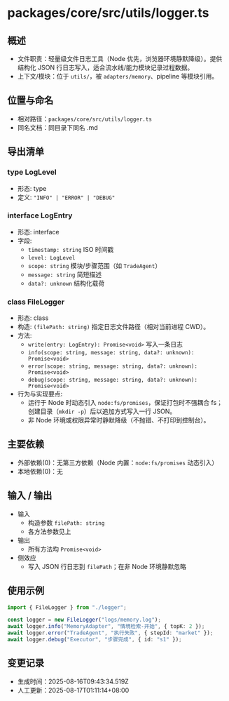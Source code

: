 # packages/core/src/utils/logger.ts

## 概述

- 文件职责：轻量级文件日志工具（Node 优先，浏览器环境静默降级）。提供结构化 JSON 行日志写入，适合流水线/能力模块记录过程数据。
- 上下文/模块：位于 `utils/`，被 `adapters/memory`、pipeline 等模块引用。

## 位置与命名

- 相对路径：`packages/core/src/utils/logger.ts`
- 同名文档：同目录下同名 .md

## 导出清单

### type LogLevel

- 形态: type
- 定义: `"INFO" | "ERROR" | "DEBUG"`

### interface LogEntry

- 形态: interface
- 字段:
  - `timestamp: string` ISO 时间戳
  - `level: LogLevel`
  - `scope: string` 模块/步骤范围（如 `TradeAgent`）
  - `message: string` 简短描述
  - `data?: unknown` 结构化载荷

### class FileLogger

- 形态: class
- 构造: `(filePath: string)` 指定日志文件路径（相对当前进程 CWD）。
- 方法:
  - `write(entry: LogEntry): Promise<void>` 写入一条日志
  - `info(scope: string, message: string, data?: unknown): Promise<void>`
  - `error(scope: string, message: string, data?: unknown): Promise<void>`
  - `debug(scope: string, message: string, data?: unknown): Promise<void>`
- 行为与实现要点:
  - 运行于 Node 时动态引入 `node:fs/promises`，保证打包时不强耦合 fs；创建目录（`mkdir -p`）后以追加方式写入一行 JSON。
  - 非 Node 环境或权限异常时静默降级（不抛错、不打印到控制台）。

## 主要依赖

- 外部依赖(0)：无第三方依赖（Node 内置：`node:fs/promises` 动态引入）
- 本地依赖(0)：无

## 输入 / 输出

- 输入
  - 构造参数 `filePath: string`
  - 各方法参数见上
- 输出
  - 所有方法均 `Promise<void>`
- 侧效应
  - 写入 JSON 行日志到 `filePath`；在非 Node 环境静默忽略

## 使用示例

```ts
import { FileLogger } from "./logger";

const logger = new FileLogger("logs/memory.log");
await logger.info("MemoryAdapter", "情境检索-开始", { topK: 2 });
await logger.error("TradeAgent", "执行失败", { stepId: "market" });
await logger.debug("Executor", "步骤完成", { id: "s1" });
```

## 变更记录

- 生成时间：2025-08-16T09:43:34.519Z
- 人工更新：2025-08-17T01:11:14+08:00
